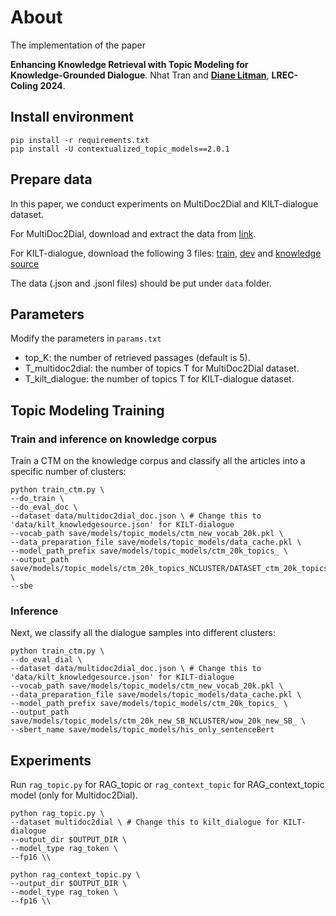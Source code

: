 
# About


The implementation of the paper 

**Enhancing Knowledge Retrieval with Topic Modeling for  
Knowledge-Grounded Dialogue**. Nhat Tran and [**Diane Litman**](https://people.cs.pitt.edu/~litman/), **LREC-Coling 2024**.
## Install environment
```console
pip install -r requirements.txt
pip install -U contextualized_topic_models==2.0.1
```

## Prepare data

In this paper, we conduct experiments on MultiDoc2Dial and KILT-dialogue dataset.

For MultiDoc2Dial, download and extract the data from [link](https://doc2dial.github.io/multidoc2dial/file/multidoc2dial.zip).

For KILT-dialogue, download the following 3 files: [train](https://dl.fbaipublicfiles.com/KILT/wow-train-kilt.jsonl), [dev](http://dl.fbaipublicfiles.com/KILT/wow-dev-kilt.jsonl)  and [knowledge source](http://dl.fbaipublicfiles.com/KILT/kilt_knowledgesource.json)

The data (.json and .jsonl files) should be put under `data` folder.

## Parameters
Modify the parameters in `params.txt`

* top_K: the number of retrieved passages (default is 5).
* T_multidoc2dial: the number of topics T for MultiDoc2Dial dataset.
* T_kilt_dialogue: the number of topics T for KILT-dialogue dataset.

## Topic Modeling Training

### Train and inference on knowledge corpus

Train a CTM on the knowledge corpus and classify all the articles into a specific number of clusters:

```console
python train_ctm.py \
--do_train \
--do_eval_doc \
--dataset data/multidoc2dial_doc.json \ # Change this to 'data/kilt_knowledgesource.json' for KILT-dialogue
--vocab_path save/models/topic_models/ctm_new_vocab_20k.pkl \
--data_preparation_file save/models/topic_models/data_cache.pkl \
--model_path_prefix save/models/topic_models/ctm_20k_topics_ \
--output_path save/models/topic_models/ctm_20k_topics_NCLUSTER/DATASET_ctm_20k_topics_ \
--sbe
```
### Inference

Next, we classify all the dialogue samples into different clusters:

```console
python train_ctm.py \
--do_eval_dial \
--dataset data/multidoc2dial_doc.json \ # Change this to 'data/kilt_knowledgesource.json' for KILT-dialogue
--vocab_path save/models/topic_models/ctm_new_vocab_20k.pkl \
--data_preparation_file save/models/topic_models/data_cache.pkl \
--model_path_prefix save/models/topic_models/ctm_20k_topics_ \
--output_path save/models/topic_models/ctm_20k_new_SB_NCLUSTER/wow_20k_new_SB_ \
--sbert_name save/models/topic_models/his_only_sentenceBert
```


## Experiments

Run `rag_topic.py` for RAG_topic or `rag_context_topic` for RAG_context_topic model (only for Multidoc2Dial).

```console
python rag_topic.py \
--dataset multidoc2dial \ # Change this to kilt_dialogue for KILT-dialogue
--output_dir $OUTPUT_DIR \
--model_type rag_token \
--fp16 \\
```

```console
python rag_context_topic.py \
--output_dir $OUTPUT_DIR \
--model_type rag_token \
--fp16 \\
```